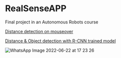 # RealSenseAPP
Final project in an Autonomous Robots course

[Distance detection on mouseover](https://www.youtube.com/watch?v=9d2RUm9746c)

[Distance & Object detection with R-CNN trained model](https://www.youtube.com/watch?v=XrRwx00MB7U)


![WhatsApp Image 2022-06-22 at 17 23 26](https://user-images.githubusercontent.com/63556870/175053597-4e339ed9-ed4c-4ba7-857f-f06e29588381.jpeg)
